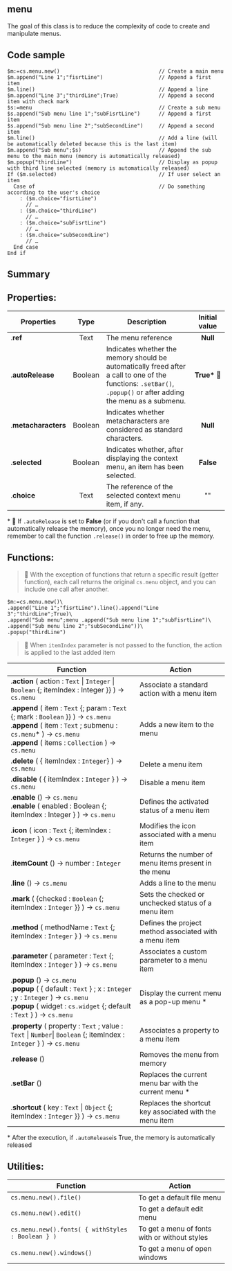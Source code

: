 <!-- Type your summary here -->
## menu
The goal of this class is to reduce the complexity of code to create and manipulate menus.

## Code sample

```4d
$m:=cs.menu.new()                                // Create a main menu
$m.append("Line 1";"fisrtLine")                  // Append a first item
$m.line()                                        // Append a line
$m.append("Line 3";"thirdLine";True)             // Append a second item with check mark
$s:=menu                                         // Create a sub menu
$s.append("Sub menu line 1";"subFisrtLine")      // Append a first item
$s.append("Sub menu line 2";"subSecondLine")     // Append a second item
$m.line()                                        // Add a line (will be automatically deleted because this is the last item)
$m.append("Sub menu";$s)                         // Append the sub menu to the main menu (memory is automatically released)
$m.popup("thirdLine")                            // Display as popup with third line selected (memory is automatically released)
If ($m.selected)                                 // If user select an item
  Case of                                        // Do something according to the user's choice
    : ($m.choice="fisrtLine")
      // …
    : ($m.choice="thirdLine")
      // …
    : ($m.choice="subFisrtLine")
      // …
    : ($m.choice="subSecondLine")
      // …
  End case
End if
```
## Summary

## Properties:

|Properties|Type|Description|Initial value|
|---------|:----:|------|:------:|
| .**ref** | Text | The menu reference|**Null**|
| .**autoRelease** | Boolean | Indicates whether the memory should be automatically freed after a call to one of the functions: `.setBar()`, `.popup()` or after adding the menu as a submenu.| **True\*** 🚨|
| .**metacharacters** | Boolean | Indicates whether metacharacters are considered as standard characters.| **Null** |
| .**selected** | Boolean | Indicates whether, after displaying the context menu, an item has been selected. | **False** |
| .**choice** | Text | The reference of the selected context menu item, if any. | "" |

\* 🚨 If `.autoRelease` is set to **False** (or if you don't call a function that automatically release the memory), once you no longer need the menu, remember to call the function `.release()` in order to free up the memory.

## Functions:
> 📌 With the exception of functions that return a specific result (getter function), each call returns the original `cs.menu` object, and you can include one call after another.

```4d
$m:=cs.menu.new()\
.append("Line 1";"fisrtLine").line().append("Line 3";"thirdLine";True)\
.append("Sub menu";menu .append("Sub menu line 1";"subFisrtLine")\
.append("Sub menu line 2";"subSecondLine"))\
.popup("thirdLine")
```

> 📌 When `itemIndex` parameter is not passed to the function, the action is applied to the last added item

|Function|Action|
|--------|------|   
|.**action** ( action : `Text` \| `Integer` \| `Boolean` {; itemIndex : Integer }} ) → `cs.menu` | Associate a standard action with a menu item
|.**append** ( item : `Text` {; param : `Text` {; mark : `Boolean` }} ) → `cs.menu`<br/>.**append** ( item : `Text` ; submenu : `cs.menu`\* ) → `cs.menu`<br/>.**append** ( items : `Collection` ) → `cs.menu` | Adds a new item to the menu
|.**delete** ( { itemIndex : `Integer`} ) → `cs.menu`| Delete a menu item
|.**disable** ( { itemIndex : `Integer` } ) → `cs.menu`| Disable a menu item
|.**enable** () → `cs.menu`<br/>.**enable** ( enabled : Boolean {; itemIndex : Integer } ) → `cs.menu`| Defines the activated status of a menu item
|.**icon** ( icon : `Text` {; itemIndex : `Integer` } ) → `cs.menu`| Modifies the icon associated with a menu item
|.**itemCount** () → number : `Integer`|  Returns the number of menu items present in the menu
|.**line** () → `cs.menu` | Adds a line to the menu
|.**mark** ( {checked : `Boolean` {;  itemIndex : `Integer` }} ) → `cs.menu` | Sets the checked or unchecked status of a menu item
|.**method** ( methodName : `Text` {;  itemIndex : `Integer` } ) → `cs.menu` | Defines the project method associated with a menu item
|.**parameter** ( parameter : `Text` {;  itemIndex : `Integer` } ) → `cs.menu` |  Associates a custom parameter to a menu item
|.**popup** () → `cs.menu`<br/>.**popup** ( { default : `Text` } ;  x : `Integer` ;  y : `Integer` ) → `cs.menu`<br/>.**popup** ( widget : `cs.widget` {; default : `Text` } ) → `cs.menu`|  Display the current menu as a pop-up menu \*
|.**property** ( property : `Text` ; value : `Text` \| `Number`\| `Boolean` {;  itemIndex : `Integer` } ) → `cs.menu` |  Associates a property to a menu item
|.**release** () | Removes the menu from memory
|.**setBar** () | Replaces the current menu bar with the current menu \*
|.**shortcut** ( key  : `Text` \| `Object` {; itemIndex : `Integer` }} ) → `cs.menu` | Replaces the shortcut key associated with the menu item

\* After the execution, if `.autoRelease`is True, the memory is automatically released

## Utilities:

|Function|Action|
|--------|------|  
| `cs.menu.new().file()`| To get a default file menu
| `cs.menu.new().edit()`| To get a default edit menu
| `cs.menu.new().fonts( { withStyles : Boolean } )`| To get a menu of fonts with or without styles
| `cs.menu.new().windows()`| To get a menu of open windows


